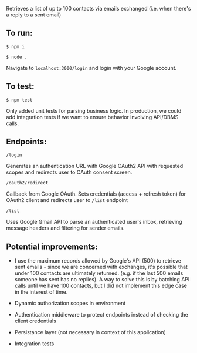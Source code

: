 Retrieves a list of up to 100 contacts via emails exchanged (i.e. when there's a reply to a sent email)

## To run:

```$ npm i```


```$ node .```

Navigate to ```localhost:3000/login``` and login with your Google account.


## To test:

```$ npm test```

Only added unit tests for parsing business logic.
In production, we could add integration tests if we want to ensure behavior involving API/DBMS calls.


## Endpoints:

`/login`

Generates an authentication URL with Google OAuth2 API with requested scopes and redirects user to OAuth consent screen.

`/oauth2/redirect`

Callback from Google OAuth. Sets credentials (access + refresh token) for OAuth2 client and redirects user to `/list` endpoint

`/list`

Uses Google Gmail API to parse an authenticated user's inbox, retrieving message headers and filtering for sender emails.


## Potential improvements:

- I use the maximum records allowed by Google's API (500) to retrieve sent emails - since we are concerned with exchanges, it's possible that under 100 contacts are ultimately returned. (e.g. if the last 500 emails someone has sent has no replies). A way to solve this is by batching API calls until we have 100 contacts, but I did not implement this edge case in the interest of time.

- Dynamic authorization scopes in environment

- Authentication middleware to protect endpoints instead of checking the client credentials

- Persistance layer (not necessary in context of this application)

- Integration tests